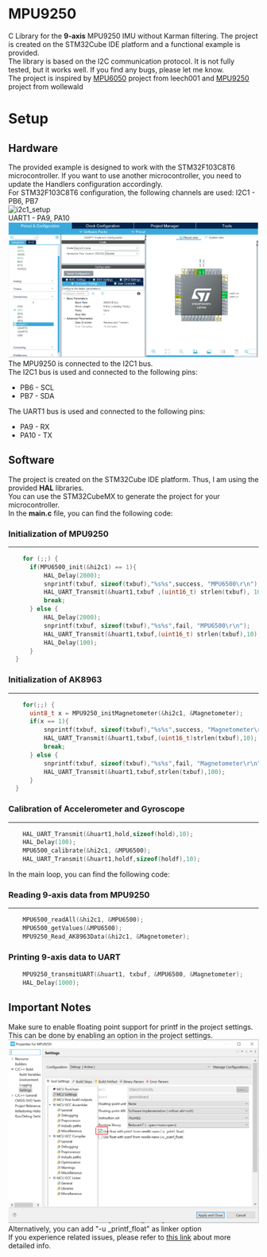 # MPU9250

C Library for the **9-axis** MPU9250 IMU without Karman filtering. The project is created on the STM32Cube IDE platform and a functional example is provided.\
The library is based on the I2C communication protocol. It is not fully tested, but it works well. If you find any bugs, please let me know.
\
The project is inspired by [MPU6050](https://github.com/leech001/MPU6050) project from leech001 and [MPU9250](https://github.com/wollewald/MPU9250_WE) project from wollewald

# Setup

## Hardware

The provided example is designed to work with the STM32F103C8T6 microcontroller. If you want to use another microcontroller, you need to update the Handlers configuration accordingly.\
For STM32F103C8T6 configuration, the following channels are used:
I2C1 - PB6, PB7\
![i2c1_setup](https://github.com/Gary-ChenJL/MPU9250/blob/main/images/i2c_setup.PNGhttps://github.com/Gary-ChenJL/MPU9250/blob/main/images/i2c_setup.PNG)\
UART1 - PA9, PA10\
![uart1_setup](https://github.com/Gary-ChenJL/MPU9250/blob/main/images/uart_setup.PNG)\
The MPU9250 is connected to the I2C1 bus.\
The I2C1 bus is used and connected to the following pins:

- PB6 - SCL
- PB7 - SDA

The UART1 bus is used and connected to the following pins:

- PA9 - RX
- PA10 - TX

## Software

The project is created on the STM32Cube IDE platform. Thus, I am using the provided **HAL** libraries.\
You can use the STM32CubeMX to generate the project for your microcontroller.\
In the **main.c** file, you can find the following code:

### Initialization of MPU9250

---

```c
    for (;;) {
	  if(MPU6500_init(&hi2c1) == 1){
		  HAL_Delay(2000);
		  snprintf(txbuf, sizeof(txbuf),"%s%s",success, "MPU6500\r\n");
		  HAL_UART_Transmit(&huart1,txbuf ,(uint16_t) strlen(txbuf), 10);
		  break;
	  } else {
		  HAL_Delay(2000);
		  snprintf(txbuf, sizeof(txbuf),"%s%s",fail, "MPU6500\r\n");
		  HAL_UART_Transmit(&huart1,txbuf,(uint16_t) strlen(txbuf),10);
		  HAL_Delay(100);
	  }
  }
```

### Initialization of AK8963

---

```c
    for(;;) {
	  uint8_t x = MPU9250_initMagnetometer(&hi2c1, &Magnetometer);
	  if(x == 1){
		  snprintf(txbuf, sizeof(txbuf),"%s%s",success, "Magnetometer\r\n");
		  HAL_UART_Transmit(&huart1,txbuf,(uint16_t)strlen(txbuf),10);
		  break;
	  } else {
		  snprintf(txbuf, sizeof(txbuf),"%s%s",fail, "Magnetometer\r\n");
		  HAL_UART_Transmit(&huart1,txbuf,strlen(txbuf),100);
	  }
  }
```

### Calibration of Accelerometer and Gyroscope

---

```c
    HAL_UART_Transmit(&huart1,hold,sizeof(hold),10);
    HAL_Delay(100);
    MPU6500_calibrate(&hi2c1, &MPU6500);
    HAL_UART_Transmit(&huart1,holdf,sizeof(holdf),10);
```

In the main loop, you can find the following code:

### Reading 9-axis data from MPU9250

---

```c
    MPU6500_readAll(&hi2c1, &MPU6500);
    MPU6500_getValues(&MPU6500);
    MPU9250_Read_AK8963Data(&hi2c1, &Magnetometer);
```

### Printing 9-axis data to UART

```c
    MPU9250_transmitUART(&huart1, txbuf, &MPU6500, &Magnetometer);
	HAL_Delay(1000);
```

## Important Notes

Make sure to enable floating point support for printf in the project settings. This can be done by enabling an option in the project settings. \
![setting](https://github.com/Gary-ChenJL/MPU9250/blob/main/images/proj_setting.PNG)\
Alternatively, you can add "-u \_printf_float" as linker option\
If you experience related issues, please refer to [this link](https://community.st.com/s/question/0D50X0000AldaPzSQI/cubeide-sprintf-does-not-work-with-f) about more detailed info.
